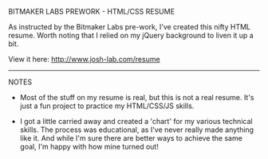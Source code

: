BITMAKER LABS PREWORK - HTML/CSS RESUME

As instructed by the Bitmaker Labs pre-work, I've created this nifty HTML resume. Worth noting that I relied on my jQuery background to liven it up a bit.

View it here: http://www.josh-lab.com/resume

----

NOTES

- Most of the stuff on my resume is real, but this is not a real resume. It's just a fun project to practice my HTML/CSS/JS skills.

- I got a little carried away and created a 'chart' for my various technical skills. The process was educational, as I've never really made anything like it. And while I'm sure there are better ways to achieve the same goal, I'm happy with how mine turned out!

